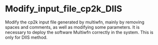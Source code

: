 # Modify_input_file_cp2k_DIIS
Modify the cp2k input file generated by multiwfn, mainly by removing spaces and comments, as well as modifying some parameters.
It is necessary to deploy the software Multiwfn correctly in the system.
This is only for DIIS method.
